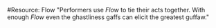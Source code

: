 #Resource: Flow
"Performers use *Flow* to tie their acts together.  With enough *Flow* even the ghastliness gaffs can elicit the greatest guffaw."